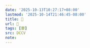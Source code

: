 ```yaml
---
date: '2025-10-13T10:27:17+08:00'
lastmod: '2025-10-14T21:46:45-08:00'
title: 􂭕
url: 􂭕
tags: [嫠]
src: DCCV
note:
---
```

